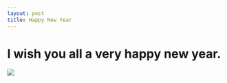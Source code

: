 ```yaml
---
layout: post
title: Happy New Year
---
```


# I wish you all a very happy new year.
![](https://media.giphy.com/media/3oFzmfBjc7V7BlRLgs/200w.gif) 